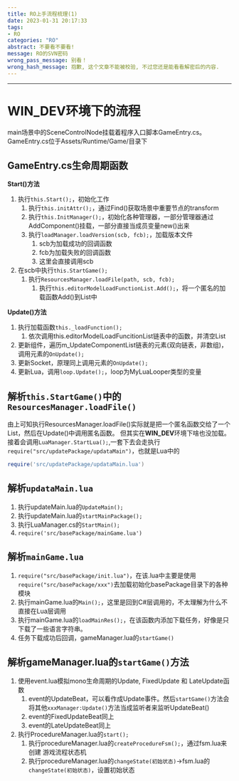 ```yaml
---
title: RO上手流程梳理(1)
date: 2023-01-31 20:17:33
tags:
- RO
categories: "RO"
abstract: 不要看不要看!
message: RO的SVN密码
wrong_pass_message: 别看！
wrong_hash_message: 抱歉, 这个文章不能被校验, 不过您还是能看看解密后的内容.
---
```


---

# WIN_DEV环境下的流程 #
main场景中的SceneControlNode挂载着程序入口脚本GameEntry.cs。   
GameEntry.cs位于Assets/Runtime/Game/目录下   

## GameEntry.cs生命周期函数 ##

**Start()方法**
1. 执行``this.Start();``，初始化工作
   1. 执行``this.initAttr();``，通过Find()获取场景中重要节点的transform
   2. 执行``this.InitManager();``，初始化各种管理器，一部分管理器通过AddComponent()挂载，一部分直接当成员变量new()出来
   3. 执行``loadManager.loadVersion(scb, fcb);``，加载版本文件
      1. scb为加载成功的回调函数
      2. fcb为加载失败的回调函数
      3. 这里会直接调用scb
2. 在scb中执行``this.StartGame();``
   1. 执行``ResourcesManager.loadFile(path, scb, fcb);``
      1. 执行``this.editorModelLoadFunctionList.Add();``，将一个匿名的加载函数Add()到List中

**Update()方法**   
1. 执行加载函数``this._loadFunction();``
   1. 依次调用this.editorModelLoadFuncitionList链表中的函数，并清空List
2. 更新组件，遍历m_UpdateComponentList链表的元素(双向链表，非数组)，调用元素的``OnUpdate();``
3. 更新Socket，原理同上调用元素的``OnUpdate();``
4. 更新Lua，调用``loop.Update();``，loop为MyLuaLooper类型的变量

## 解析``this.StartGame()``中的``ResourcesManager.loadFile()`` ##
由上可知执行ResourcesManager.loadFile()实际就是把一个匿名函数交给了一个List，然后在Update()中调用匿名函数。
但其实在**WIN_DEV**环境下啥也没加载。   
接着会调用``LuaManager.StartLua();``,一套下去会走执行``require("src/updatePackage/updataMain")``，也就是Lua中的
```Lua
require('src/updatePackage/updataMain.lua')
```

## 解析``updataMain.lua`` ##
1. 执行updateMain.lua的``UpdateMain();``
2. 执行updateMain.lua的``startMainPackage();``
3. 执行LuaManager.cs的``StartMain();``
4. ``require('src/basePackage/mainGame.lua')``

## 解析``mainGame.lua`` ##
1. ``require("src/basePackage/init.lua")``，在该.lua中主要是使用``require("src/basePackage/xxx")``去加载初始化basePackage目录下的各种模块
2. 执行mainGame.lua的``Main();``，这里是回到C#层调用的，不太理解为什么不直接在Lua层调用
3. 执行mainGame.lua的``loadMainRes();``，在该函数内添加下载任务，好像是只下载了一些语言字符串。
4. 任务下载成功后回调，gameManager.lua的``startGame()``

## 解析gameManager.lua的``startGame()``方法 ##
1. 使用event.lua模拟mono生命周期的Update, FixedUpdate 和 LateUpdate函数
    1. event的UpdateBeat，可以看作成Update事件。然后``startGame()``方法会将其他``xxxManager:Update()``方法当成监听者来监听UpdateBeat()
    2. event的FixedUpdateBeat同上
    3. event的LateUpdateBeat同上
2. 执行ProcedureManager.lua的``start();``
   1. 执行procedureManager.lua的``createProcedureFsm();``，通过fsm.lua来创建 游戏流程状态机
   2. 执行procedureManager.lua的``changeState(初始状态)``->fsm.lua的``changeState(初始状态)``，设置初始状态